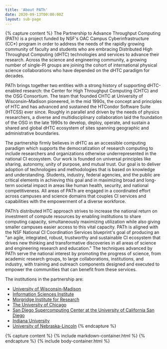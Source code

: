 ```yaml
---
title: 'About PATh'
date: 2020-09-13T00:00:00Z
layout: sub-page
---
```


{% capture content %}
The Partnership to Advance Throughput Computing (PATh) is a project funded by
NSF's OAC Campus Cyberinfrastructure (CC\*) program in order to address the
needs of the rapidly growing community of faculty and students who are
embracing Distributed High Throughput Computing (dHTC) technologies and
services to advance their research. Across the science and engineering
community, a growing number of single-PI groups are joining the cohort of
international physical science collaborations who have depended on the dHTC
paradigm for decades.

PATh brings together two entities with a strong history of supporting
dHTC-enabled research: the Center for High Throughput Computing (CHTC) and the
OSG Consortium. The team that founded CHTC at University of
Wisconsin–Madison pioneered, in the mid 1990s, the concept and principles of
HTC and has advanced and sustained the HTCondor Software Suite (HTCSS) ever
since. Roughly in parallel and driven by the needs of physics researchers, a
diverse and multidisciplinary collaboration laid the foundation of the OSG in
the late 1990s to develop, deploy, operate, and sustain a shared and global
dHTC ecosystem of sites spanning geographic and administrative boundaries.

The partnership firmly believes in dHTC as an accessible computing paradigm
which supports the democratization of research computing to include researchers
and organizations otherwise underrepresented in the national CI ecosystem. Our
work is founded on universal principles like sharing, autonomy, unity of
purpose, and mutual trust. Our goal is to deliver adoption of technologies and
methodologies that is based on knowledge and understanding. Students, industry,
federal agencies, and the public are critical elements in achieving this goal
and in maximizing broad and long-term societal impact in areas like human
health, security, and national competitiveness. All areas of PATh are engaged
in a coordinated effort across campuses and science domains that couples CI
services and capabilities with the empowerment of a diverse workforce.

PATh’s distributed HTC approach strives to increase the national return on
investment of compute resources by enabling institutions to share computing
capacity, simultaneously maximizing utilization while also giving smaller
campuses easier access to this vital capacity. PATh is aligned with the NSF
National CI Coordination Services blueprint's goal of producing an "an agile,
integrated, robust, trustworthy and sustainable CI ecosystem that drives new
thinking and transformative discoveries in all areas of science and engineering
research and education." The techniques advanced by PATh serve the national
interest by promoting the progress of science, from academic research groups,
to large collaborations, institutions, and industry, with training and outreach
components designed and executed to empower the communities that can benefit
from these services.

The institutions in the partnership are:

* [University of Wisconsin-Madison](https://www.wisc.edu/)
* [Information Sciences Institute](https://www.isi.edu/)
* [Morgridge Institute for Research](https://morgridge.org/)
* [The University of Chicago](https://www.uchicago.edu/)
* [San Diego Supercomputing Center at the University of California San Diego](https://www.sdsc.edu/)
* [Indiana University](https://www.iu.edu/)
* [University of Nebraska-Lincoln](https://www.unl.edu/)
{% endcapture %}
  
{% capture content %}
{% include markdown-container.html %}
{% endcapture %}
{% include body-container.html %}